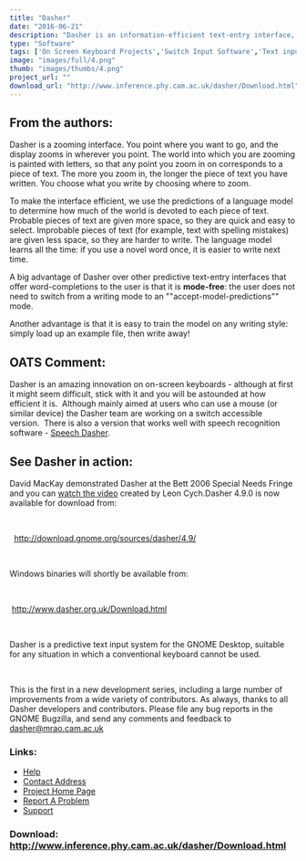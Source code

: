 ```yaml
---
title: "Dasher"
date: "2016-06-21"
description: "Dasher is an information-efficient text-entry interface, driven by natural continuous pointing gestures."
type: "Software"
tags: ['On Screen Keyboard Projects','Switch Input Software','Text input Projects','Alternative Access' ]
image: "images/full/4.png"
thumb: "images/thumbs/4.png"
project_url: ""
download_url: "http://www.inference.phy.cam.ac.uk/dasher/Download.html"
---
```

From the authors:
-----------------

Dasher is a zooming interface. You point where you want to go, and the display zooms in wherever you point. The world into which you are zooming is painted with letters, so that any point you zoom in on corresponds to a piece of text. The more you zoom in, the longer the piece of text you have written. You choose what you write by choosing where to zoom.

To make the interface efficient, we use the predictions of a language model to determine how much of the world is devoted to each piece of text. Probable pieces of text are given more space, so they are quick and easy to select. Improbable pieces of text (for example, text with spelling mistakes) are given less space, so they are harder to write. The language model learns all the time: if you use a novel word once, it is easier to write next time.

A big advantage of Dasher over other predictive text-entry interfaces that offer word-completions to the user is that it is **mode-free**: the user does not need to switch from a writing mode to an ""accept-model-predictions"" mode.

Another advantage is that it is easy to train the model on any writing style: simply load up an example file, then write away!

  
OATS Comment:
-------------

Dasher is an amazing innovation on on-screen keyboards - although at first it might seem difficult, stick with it and you will be astounded at how efficient it is.  Although mainly aimed at users who can use a mouse (or similar device) the Dasher team are working on a switch accessible version.  There is also a version that works well with speech recognition software - <a _self="" dasher="" href="" resolveuid="" speech="" target="" title="">Speech Dasher</a>.

See Dasher in action:
---------------------

David MacKay demonstrated Dasher at the Bett 2006 Special Needs Fringe and you can <a _self="" href="" target="">watch the video</a> created by Leon Cych.Dasher 4.9.0 is now available for download from:

 

  <a href="">http://download.gnome.org/sources/dasher/4.9/</a>

 

Windows binaries will shortly be available from:

 

 <a href="">http://www.dasher.org.uk/Download.html</a>

 

Dasher is a predictive text input system for the GNOME Desktop, suitable for any situation in which a conventional keyboard cannot be used.

 

This is the first in a new development series, including a large number of improvements from a wide variety of contributors. As always, thanks to all Dasher developers and contributors. Please file any bug reports in the GNOME Bugzilla, and send any comments and feedback to dasher@mrao.cam.ac.uk

### Links:
- <a href="http://www.inference.phy.cam.ac.uk/dasher/DasherSummary2.html">Help</a>
- <a href="mailto:mackay@mrao.cam.ac.uk">Contact Address</a>
- <a href="http://www.inference.phy.cam.ac.uk/dasher">Project Home Page</a>
- <a href="http://www.inference.phy.cam.ac.uk/cgi-bin/wiki/wiki.pl/DasherProject">Report A Problem</a>
- <a href="http://www.inference.phy.cam.ac.uk/dasher/Develop.html">Support</a>

### Download: http://www.inference.phy.cam.ac.uk/dasher/Download.html 